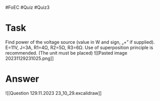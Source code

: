 #FoEC #Quiz #Quiz3

# Task
Find power of the voltage source (value in W and sign, „+” if supplied). E=11V, J=3A, R1=4Ω, R2=5Ω, R3=6Ω. Use of superposition principle is recommended. (The unit must be placed)
![[Pasted image 20231129231025.png]]

# Answer
![[Question 129.11.2023 23_10_29.excalidraw]]